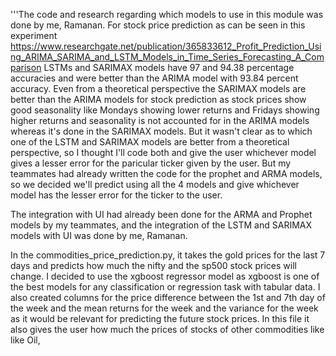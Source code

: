 '''The code and research regarding which models to use in this module was done by me, Ramanan.
For stock price prediction as can be seen in this experiment https://www.researchgate.net/publication/365833612_Profit_Prediction_Using_ARIMA_SARIMA_and_LSTM_Models_in_Time_Series_Forecasting_A_Comparison
LSTMs and SARIMAX models have 97 and 94.38 percentage accuracies and were better than the ARIMA model with 93.84 percent accuracy. Even from a theoretical perspective the
SARIMAX models are better than the ARIMA models for stock prediction as stock prices show good seasonality like Mondays showing lower returns and Fridays showing higher returns
 and seasonality is not accounted for in the ARIMA models whereas it's done in the SARIMAX models. But it wasn't clear as to which one of the LSTM and SARIMAX models are 
 better from a theoretical perspective, so I thought I'll code both and give the user whichever model gives a lesser error for the paricular ticker given by the user.
But my teammates had already written the code for the prophet and ARMA models, so we decided we'll predict using all the 4 models and give whichever model has the lesser 
error for the ticker to the user.

The integration with UI had already been done for the ARMA and Prophet models by my teammates, and the integration of the LSTM and SARIMAX
models with UI was done by me, Ramanan.

In the commodities_price_prediction.py, it takes the gold prices for the last 7 days and predicts how much the nifty and the sp500 stock prices will change. I decided to use the xgboost
regressor model as xgboost is one of the best models for any classification or regression task with tabular data. I also created columns for the price difference between the 
1st and 7th day of the week and the mean returns for the week and the variance for the week as it would be relevant for predicting the future stock prices. In this file
it also gives the user how much the prices of stocks of other commodities like like Oil, 
